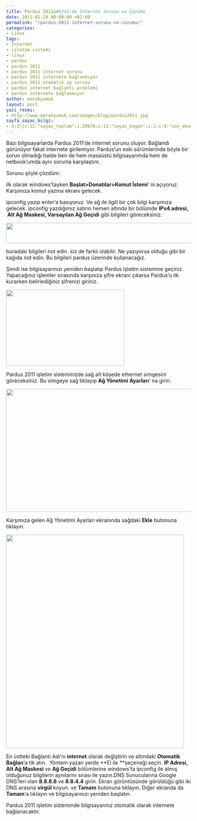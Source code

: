 ```yaml
---
title: Pardus 2011&#8242;de İnternet Sorunu ve Çözümü
date: 2011-01-28 00:00:00 +02:00
permalink: "/pardus-2011-internet-sorunu-ve-cozumu/"
categories:
- Linux
tags:
- İnternet
- işletim sistemi
- linux
- pardus
- pardus 2011
- pardus 2011 internet sorunu
- pardus 2011 internete bağlanmıyor
- pardus 2011 otomatik ip sorunu
- pardus internet bağlantı problemi
- pardus internete bağlanmıyor
author: emrahyumuk
layout: post
yazi_resmi:
- http://www.emrahyumuk.com/images/blog/pardus2011.jpg
sayfa_sayac_bilgi:
- a:3:{s:12:"sayac_toplam";i:20670;s:11:"sayac_bugun";i:2;s:9:"son_okuma";i:1366293904;}
---
```


Bazı bilgisayarlarda Pardus 2011&#8242;de internet sorunu oluyor. Bağlandı görünüyor fakat internete girilemiyor. Pardus&#8217;un eski sürümlerinde böyle bir sorun olmadığı halde ben de hem masaüstü bilgisayarımda hem de netbook&#8217;umda aynı sorunla karşılaştım.

Sorunu şöyle çözdüm:

<!--more-->

ilk olarak windows&#8217;tayken **Başlat>Donatılar>Komut İstemi**&#8216; ni açıyoruz. Karşımıza komut yazma ekranı gelecek.

ipconfig yazıp enter&#8217;a basıyoruz. Ve ağ ile ilgili bir çok bilgi karşımıza gelecek. ipconfig yazdığımız satırın hemen altında bir bölümde **IPv4 adresi,  Alt Ağ Maskesi, Varsayılan Ağ Geçidi** gibi bilgileri göreceksiniz.

<img class="alignnone" title="ipconfig" src="http://www.emrahyumuk.com/images/blog/ipconfigmp.jpg" alt="" width="540" height="55" />

buradaki bilgileri not edin. siz de farklı olabilir. Ne yazıyorsa olduğu gibi bir kağıda not edin. Bu bilgileri pardus üzerinde kullanacağız.

Şimdi ise bilgisayarınızı yeniden başlatıp Pardus işletim sistemine geçiniz. Yapacağınız işlemler sırasında karşınıza şifre ekranı çıkarsa Pardus&#8217;u ilk kurarken belirlediğiniz şifrenizi giriniz.

<img class="alignnone" title="pardus 2011" src="http://www.emrahyumuk.com/images/blog/pardus1.png" alt="" width="322" height="208" />

Pardus 2011 işletim sisteminizde sağ alt köşede ethernet simgesini göreceksiniz. Bu simgeye sağ tıklayıp **Ağ Yönetimi Ayarları**&#8216; na girin.

<img class="alignnone" title="pardus 2011" src="http://www.emrahyumuk.com/images/blog/pardus2.png" alt="" width="563" height="335" />

Karşımıza gelen Ağ Yönetimi Ayarları ekranında sağdaki **Ekle** butonuna tıklayın.

<img class="alignnone" title="pardus 2011" src="http://www.emrahyumuk.com/images/blog/pardus3.png" alt="" width="485" height="581" />

En üstteki Bağlantı Adı&#8217;nı **internet** olarak değiştirin ve altındaki **Otomatik Bağlan**&#8216;a tik atın.  Yöntem yazan yerde **El ile **seçeneği seçin. **IP Adresi, Alt Ağ Maskesi** ve **Ağ Geçidi** bölümlerine windows&#8217;ta ipconfig ile almış olduğunuz bilgilerin aynılarını sırası ile yazın.DNS Sunucularına Google DNS&#8217;leri olan **8.8.8.8** ve **8.8.4.4** girin. Ekran görüntüsünde görüldüğü gibi iki DNS arasına **virgül** koyun. ve **Tamam** butonuna tıklayın. Diğer ekranda da **Tamam**&#8216;a tıklayın ve bilgisayarınızı yeniden başlatın.

Pardus 2011 işletim sisteminde bilgisayarınız otomatik olarak internete bağlanacaktır.